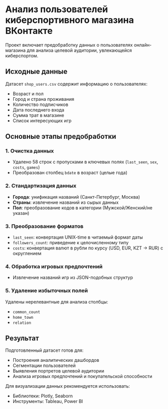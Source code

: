 # Анализ пользователей киберспортивного магазина ВКонтакте

Проект включает предобработку данных о пользователях онлайн-магазина для анализа целевой аудитории, увлекающейся киберспортом.

## Исходные данные
Датасет `shop_users.csv` содержит информацию о пользователях:
- Возраст и пол
- Город и страна проживания
- Количество подписчиков
- Дата последнего входа
- Сумма трат в магазине
- Список интересующих игр

## Основные этапы предобработки

### 1. Очистка данных
- Удалено 58 строк с пропусками в ключевых полях (`last_seen`, `sex`, `costs`, `games`)
- Преобразован столбец `bdate` в возраст (целые года)

### 2. Стандартизация данных
- **Города**: унификация названий (Санкт-Петербург, Москва)
- **Страны**: извлечение названий из сырых данных
- **Пол**: преобразование кодов в категории (Мужской/Женский/не указан)

### 3. Преобразование форматов
- `last_seen`: конвертация UNIX-time в читаемый формат даты
- `followers_count`: приведение к целочисленному типу
- `costs`: конвертация валют в рубли по курсу (USD, EUR, KZT → RUR) с округлением

### 4. Обработка игровых предпочтений
- Извлечение названий игр из JSON-подобных структур

### 5. Удаление избыточных полей
Удалены нерелевантные для анализа столбцы:
- `common_count`
- `home_town`
- `relation`

## Результат
Подготовленный датасет готов для:
- Построения аналитических дашбордов
- Сегментации пользователей
- Выявления портретов целевой аудитории
- Анализа игровых предпочтений и покупательской способности

Для визуализации данных рекомендуется использовать:
- Библиотеки: Plotly, Seaborn
- Инструменты: Tableau, Power BI
